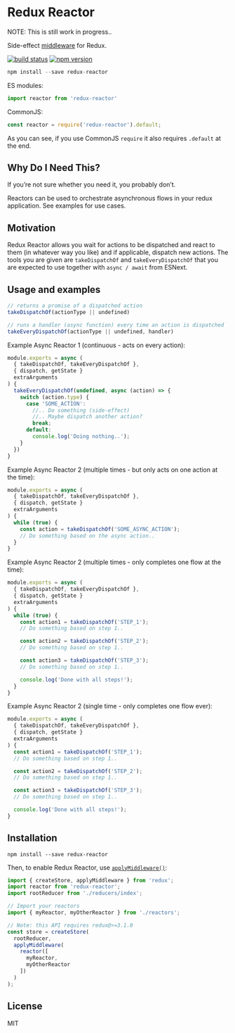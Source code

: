 Redux Reactor
=============

NOTE: This is still work in progress..

Side-effect [middleware](http://redux.js.org/docs/advanced/Middleware.html) for Redux.

[![build status](https://img.shields.io/travis/eiriklv/redux-reactor/master.svg?style=flat-square)](https://travis-ci.org/eiriklv/redux-reactor)
[![npm version](https://img.shields.io/npm/v/redux-reactor.svg?style=flat-square)](https://www.npmjs.com/package/redux-reactor)

```js
npm install --save redux-reactor
```

ES modules:

```js
import reactor from 'redux-reactor'
```

CommonJS:

```js
const reactor = require('redux-reactor').default;
```

As you can see, if you use CommonJS `require` it also requires `.default` at the end.

## Why Do I Need This?

If you’re not sure whether you need it, you probably don’t.

Reactors can be used to orchestrate asynchronous flows in your redux application. See examples for use cases.

## Motivation

Redux Reactor allows you wait for actions to be dispatched and react to them (in whatever way you like) and if applicable, dispatch new actions. The tools you are given are `takeDispatchOf` and `takeEveryDispatchOf` that you are expected to use together with `async / await` from ESNext.

## Usage and examples

```js
// returns a promise of a dispatched action
takeDispatchOf(actionType || undefined)
```

```js
// runs a handler (async function) every time an action is dispatched
takeEveryDispatchOf(actionType || undefined, handler)
```

Example Async Reactor 1 (continuous - acts on every action):

```js
module.exports = async (
  { takeDispatchOf, takeEveryDispatchOf },
  { dispatch, getState }
  extraArguments
) {
  takeEveryDispatchOf(undefined, async (action) => {
    switch (action.type) {
      case 'SOME_ACTION':
        //.. Do something (side-effect)
        //.. Maybe dispatch another action?
        break;
      default:
        console.log('Doing nothing..');
    }
  })
}
```

Example Async Reactor 2 (multiple times - but only acts on one action at the time):

```js
module.exports = async (
  { takeDispatchOf, takeEveryDispatchOf },
  { dispatch, getState }
  extraArguments
) {
  while (true) {
    const action = takeDispatchOf('SOME_ASYNC_ACTION');
    // Do something based on the async action..
  }
}
```

Example Async Reactor 2 (multiple times - only completes one flow at the time):

```js
module.exports = async (
  { takeDispatchOf, takeEveryDispatchOf },
  { dispatch, getState }
  extraArguments
) {
  while (true) {
    const action1 = takeDispatchOf('STEP_1');
    // Do something based on step 1..

    const action2 = takeDispatchOf('STEP_2');
    // Do something based on step 1..

    const action3 = takeDispatchOf('STEP_3');
    // Do something based on step 1..

    console.log('Done with all steps!');
  }
}
```

Example Async Reactor 2 (single time - only completes one flow ever):

```js
module.exports = async (
  { takeDispatchOf, takeEveryDispatchOf },
  { dispatch, getState }
  extraArguments
) {
  const action1 = takeDispatchOf('STEP_1');
  // Do something based on step 1..

  const action2 = takeDispatchOf('STEP_2');
  // Do something based on step 1..

  const action3 = takeDispatchOf('STEP_3');
  // Do something based on step 1..

  console.log('Done with all steps!');
}
```

## Installation

```
npm install --save redux-reactor
```

Then, to enable Redux Reactor, use [`applyMiddleware()`](http://redux.js.org/docs/api/applyMiddleware.html):

```js
import { createStore, applyMiddleware } from 'redux';
import reactor from 'redux-reactor';
import rootReducer from './reducers/index';

// Import your reactors
import { myReactor, myOtherReactor } from './reactors';

// Note: this API requires redux@>=3.1.0
const store = createStore(
  rootReducer,
  applyMiddleware(
    reactor([
      myReactor,
      myOtherReactor
    ])
  )
);
```

## License

MIT
